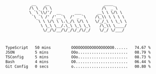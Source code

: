 <div align="center">
<pre><code>
 __    __                        ____      
/\ \  /\ \                      /\  _`\    
\ `\`\\/'/  __      ___       __\ \ \/\ \  
 `\ `\ /' /'__`\  /' _ `\    /\_\\ \ \ \ \ 
   `\ \ \/\ \ \.\_/\ \/\ \   \/_/_\ \ \_\ \
     \ \_\ \__/.\_\ \_\ \_\    /\_\\ \____/
      \/_/\/__/\/_/\/_/\/_/    \/_/ \/___/ 
                                           

</code></pre>

<!--START_SECTION:waka-->

```txt
TypeScript   50 mins         OOOOOOOOOOOOOOOOOO0......   74.67 %
JSON         5 mins          OOo......................   08.79 %
TSConfig     5 mins          OOo......................   08.73 %
Bash         4 mins          O0.......................   06.44 %
Git Config   0 secs          o........................   00.80 %
```

<!--END_SECTION:waka-->

